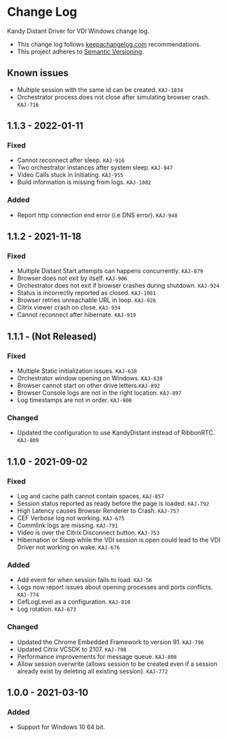 # Change Log

Kandy Distant Driver for VDI Windows change log.

- This change log follows [keepachangelog.com](http://keepachangelog.com/) recommendations.
- This project adheres to [Semantic Versioning](http://semver.org/).

## Known issues

- Multiple session with the same id can be created. `KAJ-1034`
- Orchestrator process does not close after simulating browser crash. `KAJ-716`

## 1.1.3 - 2022-01-11

### Fixed

- Cannot reconnect after sleep. `KAJ-916`
- Two orchestrator instances after system sleep. `KAJ-947`
- Video Calls stuck in Initiating. `KAJ-955`
- Build information is missing from logs. `KAJ-1082`

### Added

- Report http connection end error (i.e DNS error). `KAJ-948`

## 1.1.2 - 2021-11-18

### Fixed

- Multiple Distant Start attempts can happens concurrently. `KAJ-879`
- Browser does not exit by itself. `KAJ-906`
- Orchestrator does not exit if browser crashes during shutdown. `KAJ-924`
- Status is incorrectly reported as closed. `KAJ-1081`
- Browser retries unreachable URL in loop. `KAJ-926`
- Citrix viewer crash on close. `KAJ-934`
- Cannot reconnect after hibernate. `KAJ-919`

## 1.1.1 - (Not Released)

### Fixed

- Multiple Static initialization issues. `KAJ-638`
- Orchestrator window opening on Windows. `KAJ-638`
- Browser cannot start on other drive letters.`KAJ-892`
- Browser Console logs are not in the right location. `KAJ-897`
- Log timestamps are not in order. `KAJ-900`

### Changed

- Updated the configuration to use KandyDistant instead of RibbonRTC. `KAJ-809`

## 1.1.0 - 2021-09-02

### Fixed

- Log and cache path cannot contain spaces. `KAJ-857`
- Session status reported as ready before the page is loaded. `KAJ-792`
- High Latency causes Browser Renderer to Crash. `KAJ-757`
- CEF Verbose log not working. `KAJ-675`
- Commlink logs are missing. `KAJ-791`
- Video is over the Citrix Disconnect button. `KAJ-753`
- Hibernation or Sleep while the VDI session is open could lead to the VDI Driver not working on wake. `KAJ-676`

### Added

- Add event for when session fails to load. `KAJ-56`
- Logs now report issues about opening processes and ports conflicts. `KAJ-774`
- CefLogLevel as a configuration. `KAJ-810`
- Log rotation. `KAJ-673`

### Changed

- Updated the Chrome Embedded Framework to version 91. `KAJ-796`
- Updated Citrix VCSDK to 2107. `KAJ-798`
- Performance improvements for message queue. `KAJ-808`
- Allow session overwrite (allows session to be created even if a session already exist by deleting all existing session). `KAJ-772`

## 1.0.0 - 2021-03-10

### Added

- Support for Windows 10 64 bit.
